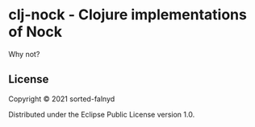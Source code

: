 # clj-nock - Clojure implementations of Nock

Why not?

## License

Copyright © 2021 sorted-falnyd

Distributed under the Eclipse Public License version 1.0.
